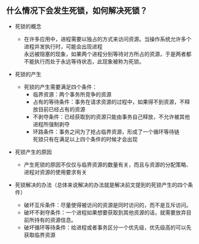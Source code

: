 ## 什么情况下会发生死锁，如何解决死锁？

* 死锁的概念
  * 在许多应用中，进程需要以独占的方式来访问资源。当操作系统允许多个进程并发执行时，可能会出现进程  
    永远被阻塞的现象，如果两个进程分别等待对方所占的资源，于是两者都不能执行而处于永远等待状态，此现象被称为死锁。

* 死锁的产生
  * 死锁的产生需要满足四个条件：
    * 临界资源：两个事务所竞争的资源
    * 占有的等待条件：事务在请求资源的过程中，如果得不到资源，不释放目前已经占有的资源
    * 不剥夺条件：已经获取到的资源只能由事务自己释放，不允许被其他进程所强制剥夺
    * 环路条件：事务之间为了抢占临界资源，形成了一个循环等待链  
  死锁只有在满足以上四个条件的时候才会出现


* 死锁产生的原因
  * 产生死锁的原因不仅仅与临界资源的数量有关，而且与资源的分配策略、进程对资源的使用要求有关

* 死锁解决的办法（总体来说解决的办法就是解决前文提到的死锁产生的四个条件）
  * 破坏互斥条件：尽量使得被访问的资源是同时访问的，而不是互斥访问。
  * 破坏不剥夺条件：一个进程如果想要获取到其他资源的话，就需要放弃目前所持有的资源信息。
  * 破坏循环等待条件：给进程或者事务区分一个优先级，优先级高的可以先获取临界资源

